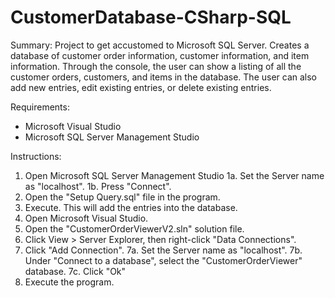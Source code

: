 # CustomerDatabase-CSharp-SQL

Summary:
Project to get accustomed to Microsoft SQL Server. Creates a database of customer order information, customer information, and item information. Through the console, the user can show a listing of all the customer orders, customers, and items in the database. The user can also add new entries, edit existing entries, or delete existing entries.

Requirements:
- Microsoft Visual Studio
- Microsoft SQL Server Management Studio


Instructions:
1. Open Microsoft SQL Server Management Studio
1a. Set the Server name as "localhost". 
1b. Press "Connect".
2. Open the "Setup Query.sql" file in the program.
3. Execute. This will add the entries into the database.
4. Open Microsoft Visual Studio.
5. Open the "CustomerOrderViewerV2.sln" solution file. 
6. Click View > Server Explorer, then right-click "Data Connections".
7. Click "Add Connection".
7a. Set the Server name as "localhost". 
7b. Under "Connect to a database", select the "CustomerOrderViewer" database.
7c. Click "Ok"
8. Execute the program.

